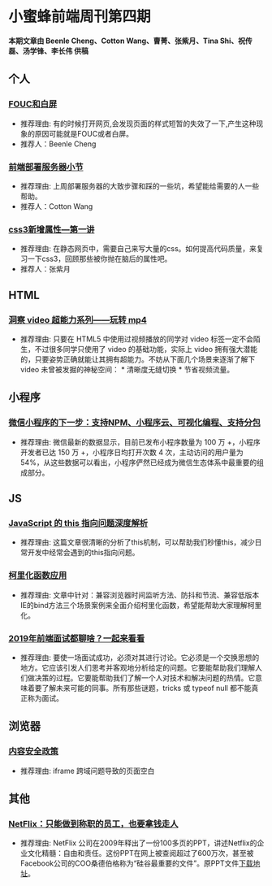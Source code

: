 # 小蜜蜂前端周刊第四期

**本期文章由 Beenle Cheng、Cotton Wang、曹菁、张紫月、Tina Shi、祝传磊、汤学锋、李长伟 供稿**

## 个人

### [FOUC和白屏](https://beenle-xiaojie.github.io/2018/11/12/fouc/)

+ 推荐理由: 有的时候打开网页,会发现页面的样式短暂的失效了一下,产生这种现象的原因可能就是FOUC或者白屏。
+ 推荐人：Beenle Cheng

### [前端部署服务器小节](https://aliennnnnn.github.io/2018/11/30/deploy/)

+ 推荐理由: 上周部署服务器的大致步骤和踩的一些坑，希望能给需要的人一些帮助。
+ 推荐人：Cotton Wang

### [css3新增属性—第一讲](https://juejin.im/post/5c03df495188250e8601f4ac)

+ 推荐理由: 在静态网页中，需要自己来写大量的css。如何提高代码质量，来复习一下css3，回顾那些被你抛在脑后的属性吧。
+ 推荐人：张紫月

## HTML

### [洞察 video 超能力系列——玩转 mp4](https://techblog.toutiao.com/2018/07/09/untitled-51/)

+ 推荐理由: 只要在 HTML5 中使用过视频播放的同学对 video 标签一定不会陌生，不过很多同学只使用了 video 的基础功能，实际上 video 拥有强大潜能的，只要姿势正确就能让其拥有超能力。不妨从下面几个场景来逐渐了解下video 未曾被发掘的神秘空间： * 清晰度无缝切换 * 节省视频流量。

## 小程序

### [微信小程序的下一步：支持NPM、小程序云、可视化编程、支持分包](https://mp.weixin.qq.com/s?__biz=MzUxMzcxMzE5Ng==&mid=2247489190&idx=1&sn=f10a16e2ac08c07c43cbdad76a1f2ec9)

+ 推荐理由: 微信最新的数据显示，目前已发布小程序数量为 100 万 +，小程序开发者已达 150 万 +，小程序日均打开次数 4 次，主动访问的用户量为 54%，从这些数据可以看出，小程序俨然已经成为微信生态体系中最重要的组成部分。

## JS

### [JavaScript 的 this 指向问题深度解析](https://mp.weixin.qq.com/s/xMLZLQzb2CBvkB7HkiNzSA)

+ 推荐理由: 这篇文章很清晰的分析了this机制，可以帮助我们秒懂this，减少日常开发中经常会遇到的this指向问题。

### [柯里化函数应用](https://mp.weixin.qq.com/s/jd5xVj-ajDLtdCaJwJFTdw)

+ 推荐理由: 文章中针对：兼容浏览器时间监听方法、防抖和节流、兼容低版本IE的bind方法三个场景案例来全面介绍柯里化函数，希望能帮助大家理解柯里化。

### [2019年前端面试都聊啥？一起来看看](https://mp.weixin.qq.com/s/e-IC588SZPJK2QRBm3KuHA)

+ 推荐理由: 要使一场面试成功，必须对其进行讨论。它必须是一个交换思想的地方。它应该引发人们思考并客观地分析给定的问题。它要能帮助我们理解人们做决策的过程。它要能帮助我们了解一个人对技术和解决问题的热情。它意味着要了解未来可能的同事。所有那些谜题，tricks 或 typeof null 都不能真正称为面试。

## 浏览器

### [内容安全政策](https://developers.google.com/web/fundamentals/security/csp/?hl=zh-cn)

+ 推荐理由: iframe 跨域问题导致的页面空白

## 其他

### [NetFlix：只能做到称职的员工，也要拿钱走人](https://mp.weixin.qq.com/s/Kso02eGRdOqkPNna1BBCLg)

+ 推荐理由: NetFlix 公司在2009年释出了一份100多页的PPT，讲述Netflix的企业文化精髓：自由和责任。这份PPT在网上被查阅超过了600万次，甚至被Facebook公司的COO桑德伯格称为“硅谷最重要的文件”。原PPT文件[下载地址](https://github.com/singpenguin/ppt/blob/master/Netflix%20Culture:Freedom%20%26%20Responsibility.pptx)。